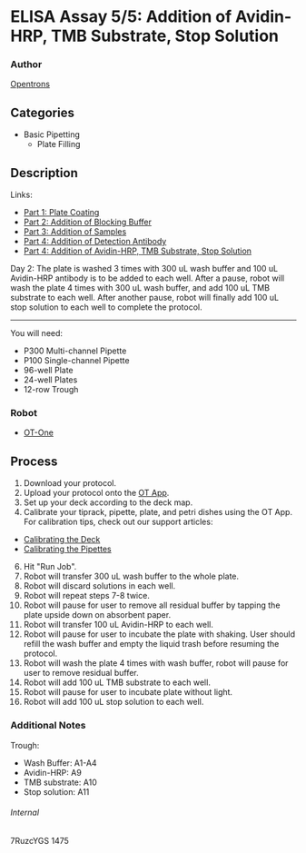 # ELISA Assay 5/5: Addition of Avidin-HRP, TMB Substrate, Stop Solution

### Author
[Opentrons](http://www.opentrons.com/)

## Categories
* Basic Pipetting
    * Plate Filling

## Description
Links:
* [Part 1: Plate Coating](./1475-ledtechno-part1)
* [Part 2: Addition of Blocking Buffer](./1475-ledtechno-part2)
* [Part 3: Addition of Samples](./1475-ledtechno-part3)
* [Part 4: Addition of Detection Antibody](./1475-ledtechno-part4)
* [Part 4: Addition of Avidin-HRP, TMB Substrate, Stop Solution](./1475-ledtechno-part5)

Day 2: The plate is washed 3 times with 300 uL wash buffer and 100 uL Avidin-HRP antibody is to be added to each well. After a pause, robot will wash the plate 4 times with 300 uL wash buffer, and add 100 uL TMB substrate to each well. After another pause, robot will finally add 100 uL stop solution to each well to complete the protocol.

---

You will need:
* P300 Multi-channel Pipette
* P100 Single-channel Pipette
* 96-well Plate
* 24-well Plates
* 12-row Trough

### Robot
* [OT-One](https://opentrons.com/robots)

## Process
1. Download your protocol.
3. Upload your protocol onto the [OT App](https://opentrons.com/ot-app).
4. Set up your deck according to the deck map.
5. Calibrate your tiprack, pipette, plate, and petri dishes using the OT App. For calibration tips, check out our support articles:
 * [Calibrating the Deck](https://support.opentrons.com/ot-one/getting-started-software-setup/calibrating-the-deck)
 * [Calibrating the Pipettes](https://support.opentrons.com/ot-one/getting-started-software-setup/calibrating-the-pipettes)
6. Hit "Run Job".
7. Robot will transfer 300 uL wash buffer to the whole plate.
8. Robot will discard solutions in each well.
9. Robot will repeat steps 7-8 twice.
10. Robot will pause for user to remove all residual buffer by tapping the plate upside down on absorbent paper.
11. Robot will transfer 100 uL Avidin-HRP to each well.
12. Robot will pause for user to incubate the plate with shaking. User should refill the wash buffer and empty the liquid trash before resuming the protocol.
13. Robot will wash the plate 4 times with wash buffer, robot will pause for user to remove residual buffer.
14. Robot will add 100 uL TMB substrate to each well.
15. Robot will pause for user to incubate plate without light.
16. Robot will add 100 uL stop solution to each well.

### Additional Notes
Trough:
* Wash Buffer: A1-A4
* Avidin-HRP: A9
* TMB substrate: A10
* Stop solution: A11

###### Internal
7RuzcYGS
1475
